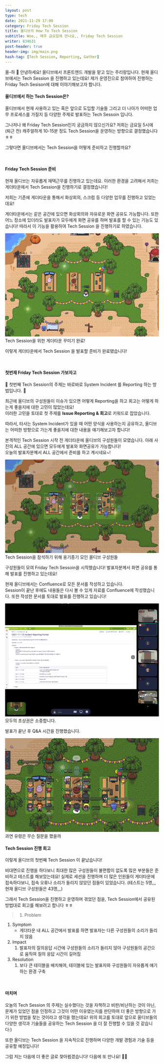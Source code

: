 ```yaml
---
layout: post
type: tech
date: 2021-11-29 17:00
category: Friday Tech Session
title: 올디브의 How To Tech Session
subtitle: Woo,, 매주 금요일에 만나요,, Friday Tech Session
writer: 834631
post-header: true
header-img: img/main.png
hash-tag: [Tech Session, Reporting, Gather]
---
```


올-하 💚 안녕하세요! 올디브에서 프론트엔드 개발을 맡고 있는 주리랑입니다. 현재 올디브에서는 Tech Session 을 진행하고 있는데요! 제가 운영진으로 참여하여 진행하는
Friday Tech Sesison에 대해  이야기해보고자 합니다.
<br/>

#### 올디브에서 하는 Tech Session은?
올디브에서 현재 사용하고 있는 혹은 앞으로 도입할 기술들 그리고 더 나아가 어떠한 업무 프로세스를 가질지 등 다양한 주제로 발표하는 Tech Sessoin 입니다.

그나저나 왜 Friday Tech Session인지 궁금하지 않으신가요? 저희는 금요일 5시에 (퇴근 전) 캐주얼하게 10-15분 정도 Tech Session을 운영하는 방향으로 결정했습니다 ㅎㅎ

그렇다면 올디브에서는 Tech Session을 어떻게 준비하고 진행할까요?

<br/>

#### Friday Tech Session 준비 
현재 올디브는 자유롭게 재택근무를 진행하고 있는데요. 이러한 환경을 고려해서 저희는 게더타운에서 Tech Session을 진행하기로 결정했습니다!

저희는 기존에 게더타운을 통해서 화상회의, 스크럼 등 다양한 업무를 진행하고 있었는데요!

게더타운에서는 같은 공간에 있으면 화상회의와 자유로운 화면 공유도 가능합니다. 또한 어느 장소에 있더라도 발표자가 모두에게 화면 공유를 하며 발표를 할 수 있는 기능도 있습니다!
따라서 이 기능을 활용하여 Tech Session 을 진행하기로 하였습니다.

<img src="img/01.png" />
<figcaption>Tech Session을 위한 게더타운 꾸미기 완료!</figcaption>

이렇게 게더타운에서 Tech Session 을 발표할 준비가 완료됐습니다! 

<br/>

#### 첫번재 Friday Tech Session 가보자고
🎉 첫번째 Tech Session의 주제는 바로바로 System Incident 를 Reporting 하는 방법입니다. 🎉

최근에 올디브의 구성원들이 이슈가 있으면 어떻게 Reporting을 하고 회고는 어떻게 하는게 좋을지에 대한 고민이 많았는데요!<br/>
이러한 고민을 토대로 첫 주제를 <b>Issue Reporting & 회고</b>로 키워드로 잡았습니다.

따라서, 타사는 System Incident가 있을 때 어떤 양식을 사용하는지 공유하고, 올디브는 어떠한 방향으로 가는게 좋을지에 대한 내용을 얘기해보고자 합니다!

본격적인 Tech Session 시작 전 게더타운에 올디브의 구성원들이 모였습니다. 아래 사진의 ALL 공간에 있으면 모두에게 발표와 화면공유가 가능합니다! <br/>
오늘의 발표자분꼐서 ALL 공간에서 준비를 하고 계시네요~!


<img src="img/02.png" />
<figcaption>Tech Session을 참석하기 위해 옹기종기 모인 올디브 구성원들</figcaption>

구성원들이 모여 Friday Tech Sessoin을 시작했습니다! 발표자분께서 화면 공유를 통해 발표를 진행하고 있는데요!

현재 올디브에서는 Confluence로 모든 문서를 작성하고 있습니다. <br/>Session이 끝난 후에도 내용들은 다시 볼 수 있게 자료를 Confluence에 작성했습니다.
또한 작성한 문서를 토대로 발표를 진행하고 있습니다!

<img src="img/03.png" />
<figcaption>모두의 초상권은 소중합니다.</figcaption>

발표가 끝난 후 Q&A 시간을 진행했습니다. 

<img src="img/04.png" />
<figcaption>과연 유령은 무슨 질문을 했을까</figcaption>


#### Tech Session 진행 회고
이렇게 올디브의 첫번째 Tech Session 이 끝났습니다! 

비대면으로 진행을 하다보니 최대한 많은 구성원들이 불편함이 없도록 많은 부분들은 준비하고 테스트를 해보았는데요! 
실제로 세션을 진행하며 더 많은 인원들이 게더타운에 접속하다보니, 접속 오류나 소리가 들리지 않았던 점들이 있었습니다.
(테스트는 5명,,, 현재 올디브 구성원들은 43명,,,)

그래서 Tech Session을 진행하고 운영하며 겪었던 점을, Tech Session에서 공유된 방법대로 회고를 해보려고 합니다 ㅎㅎ

>1. Problem
   1. Symptom
      - 게더타운 내 ALL 공간에서 발표를 하면 발표자는 다른 구성원들의 소리가 들리지 않음
2. Impact
   1. 발표자의 질의응답 시간에 구성원들의 소리가 들리지 않아 구성원들의 공간으로 움직여 질의 응답 시간이 길어짐
3. Resolution
   1. 보다 큰 테이블을 배치해여, 테이블에 있는 발표자와 구성원들이 자유롭게 얘기하는 환경 구축

<br/>

#### 마치며
오늘의 Tech Session 의 주제는 실수했다는 것을 자책하고 비판/비난하는 것이 아닌, 
문제가 있었던 점을 인정하고 그것이 어떤 이유였는지를 판단하여 더 좋은 방향으로 가기 위한 방법을 찾는 것이라고 생각을 했는데요! 위의 회고를 토대로 앞으로 올디브들의 다양한 생각과 기술들을 공유하는 Tech Session 을 더 잘 진행할 수 있을 것 같습니다:) <br/>

또한 올디브는 Tech Session 을 지속적으로 진행하며 다양한 개발 경험과 기술 등을 공유할 예정입니다!


그럼 저는 다음에 더 좋은 글로 찾아뵙겠습니다! 다음에 또 만나요! 💚💚